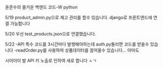 윤준수의 즐거운 백엔드 코드-W python

5/19
product_admin.py으로 재고 관리를 할수 있습니다.
django로 프론트엔드에 연결 가능합니다

5/20
우선 test_products.json으로 연결했습니다.

5/22
-API 특수 코드를 3시간마다 발행해야하는데 auth.py돌리면 코드를 받을수 있습니다
-readOrder.py를 사용하여 상품데이터를 끌어올수 있습니다... 아마도

시이이이 발 API 키 노출로 인하여 새로 합니다 ㅅㄱ
